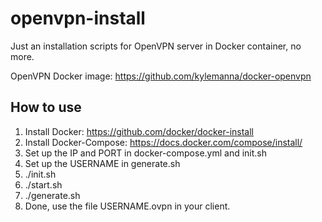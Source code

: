 # openvpn-install
Just an installation scripts for OpenVPN server in Docker container, no more.

OpenVPN Docker image: https://github.com/kylemanna/docker-openvpn


## How to use

1. Install Docker: https://github.com/docker/docker-install
2. Install Docker-Compose: https://docs.docker.com/compose/install/
3. Set up the IP and PORT in docker-compose.yml and init.sh
4. Set up the USERNAME in generate.sh
5. ./init.sh
6. ./start.sh
7. ./generate.sh
8. Done, use the file USERNAME.ovpn in your client.
